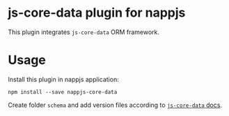 # js-core-data plugin for nappjs

This plugin integrates `js-core-data` ORM framework.

# Usage

Install this plugin in nappjs application:

```
npm install --save nappjs-core-data
```

Create folder `schema` and add version files according to [`js-core-data` docs](https://github.com/jakubknejzlik/js-core-data/blob/master/docs/schema.md#yaml-schema).
